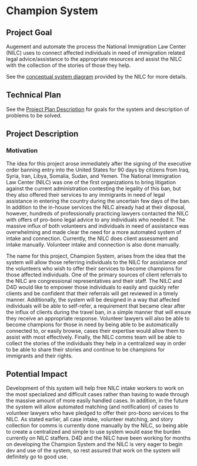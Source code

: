 # Champion System

## Project Goal

Augement and automate the process the National Immigration Law Center (NILC) uses to connect
affected individuals in need of immigration related legal advice/assistance to the appropriate
resources and assist the NILC with the collection of the stories of those they help.

See the [conceptual system diagram](elected-hotline.pdf) provided by the NILC for more details.

## Technical Plan

See the [Project Plan Description](PROJECT.md) for goals for the system and description of problems to be solved.

## Project Description

### Motivation

The idea for this project arose immediately after the signing of the executive order banning
entry into the United States for 90 days by citizens from Iraq, Syria, Iran, Libya, Somalia,
Sudan, and Yemen. The National Immigration Law Center (NILC) was one of the first organizations
to bring litigation against the current administration contesting the legality of this ban,
but they also offered their services to any immigrants in need of legal assistance in entering
the country during the uncertain few days of the ban. In addition to the in-house services the
NILC already had at their disposal, however, hundreds of professionally practicing lawyers 
contacted the NILC with offers of pro-bono legal advice to any individuals who needed it. The
massive influx of both volunteers and individuals in need of assistance was overwhelming and
made clear the need for a more automated system of intake and connection. Currently, the NILC
does client assessment and intake manually. Volunteer intake and connection is also done 
manually. 

The name for this project, Champion System, arises from the idea that the system will allow
those referring individuals to the NILC for assistance *and* the volunteers who wish to offer
their services to become champions for those affected individuals. One of the primary sources
of client referrals to the NILC are congressional representatives and their staff. The NILC
and D4D would like to empower those individuals to easily and quickly refer clients and be 
confident that their referrals will get reviewed in a timely manner. Additionally, the system
will be designed in a way that affected individuals will be able to self-refer, a requirement
that became clear after the influx of clients during the travel ban, in a simple manner that
will ensure they receive an appropriate response. Volunteer lawyers will also be able to become
champions for those in need by being able to be automatically connected to, or easily browse,
cases their expertise would allow them to assist with most effectively. Finally, the NILC comms
team will be able to collect the stories of the individuals they help in a centralized way in
order to be able to share their stories and continue to be champions for immigrants and their
rights.

## Potential Impact

Development of this system will help free NILC intake workers to work on the most specialized
and difficult cases rather than having to wade through the massive amount of more easily handled
cases. In addition, in the future the system will allow automated matching (and notification) of
cases to volunteer lawyers who have pledged to offer their pro-bono services to the NILC. As stated
earlier, all case intake, volunteer matching, and story collection for comms is currently done
manually by the NILC, so being able to create a centralized and simple to use system would ease
the burden currently on NILC staffers. D4D and the NILC have been working for months on developing
the Champion System and the NILC is very eager to begin dev and use of the system, so rest assured
that work on the system will definitely go to good use.
